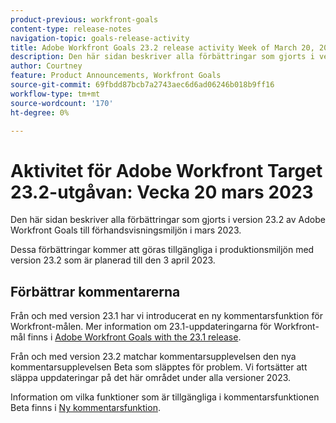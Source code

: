 ```yaml
---
product-previous: workfront-goals
content-type: release-notes
navigation-topic: goals-release-activity
title: Adobe Workfront Goals 23.2 release activity Week of March 20, 2023
description: Den här sidan beskriver alla förbättringar som gjorts i version 23.2 av Adobe Workfront Goals till förhandsvisningsmiljön. Dessa förbättringar kommer att göras tillgängliga i produktionsmiljön den 20 mars 2023.
author: Courtney
feature: Product Announcements, Workfront Goals
source-git-commit: 69fbdd87bcb7a2743aec6d6ad06246b018b9ff16
workflow-type: tm+mt
source-wordcount: '170'
ht-degree: 0%

---
```


# Aktivitet för Adobe Workfront Target 23.2-utgåvan: Vecka 20 mars 2023

Den här sidan beskriver alla förbättringar som gjorts i version 23.2 av Adobe Workfront Goals till förhandsvisningsmiljön i mars 2023.

Dessa förbättringar kommer att göras tillgängliga i produktionsmiljön med version 23.2 som är planerad till den 3 april 2023.

## Förbättrar kommentarerna

Från och med version 23.1 har vi introducerat en ny kommentarsfunktion för Workfront-målen. Mer information om 23.1-uppdateringarna för Workfront-mål finns i [Adobe Workfront Goals with the 23.1 release](/help/quicksilver/product-announcements/product-releases/goals-release-activity/goals-23-1-release/goals-23-1-release.md).

Från och med version 23.2 matchar kommentarsupplevelsen den nya kommentarsupplevelsen Beta som släpptes för problem. Vi fortsätter att släppa uppdateringar på det här området under alla versioner 2023.

Information om vilka funktioner som är tillgängliga i kommentarsfunktionen Beta finns i [Ny kommentarsfunktion](/help/quicksilver/workfront-basics/updating-work-items-and-viewing-updates/unified-commenting-experience.md).